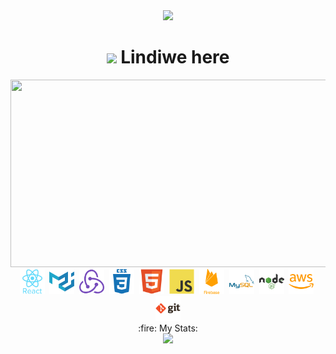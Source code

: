 <div id="header" align="center">
  <img src="https://media.giphy.com/media/v1.Y2lkPTc5MGI3NjExNGNxODl2aG96cG52ZzFuemlvbWNwMmJlOW1zNXc5Y2N0enRydGdneiZlcD12MV9pbnRlcm5hbF9naWZfYnlfaWQmY3Q9Zw/MT5UUV1d4CXE2A37Dg/giphy.gif" width="100"/>
  
  <h1>
   <img src="https://media.giphy.com/media/hvRJCLFzcasrR4ia7z/giphy.gif" width="30px"/>
    Lindiwe here
</h1>
</div>
<div align="center">
  <img src="https://media.giphy.com/media/v1.Y2lkPTc5MGI3NjExeWRzcHJyY2ltc2M2eHh1d2g2cDJzMnZhMGFtMXp0dmJ1N3g1dWkyYSZlcD12MV9pbnRlcm5hbF9naWZfYnlfaWQmY3Q9Zw/l0Iy88cWKqBeBN92o/giphy.gif" width="600" height="300"/>
</div>
<div align="center"
:hammer_and_wrench: Languages and Tools :
<div>
 <img src="https://github.com/devicons/devicon/blob/master/icons/react/react-original-wordmark.svg" title="React" alt="React" width="40" height="40"/>&nbsp;
 <img src="https://github.com/devicons/devicon/blob/master/icons/materialui/materialui-original.svg" title="Material UI" alt="Material UI" width="40" height="40"/>&nbsp;
  <img src="https://github.com/devicons/devicon/blob/master/icons/redux/redux-original.svg" title="Redux" alt="Redux " width="40" height="40"/>&nbsp;
  <img src="https://github.com/devicons/devicon/blob/master/icons/css3/css3-plain-wordmark.svg"  title="CSS3" alt="CSS" width="40" height="40"/>&nbsp;
  <img src="https://github.com/devicons/devicon/blob/master/icons/html5/html5-original.svg" title="HTML5" alt="HTML" width="40" height="40"/>&nbsp;
  <img src="https://github.com/devicons/devicon/blob/master/icons/javascript/javascript-original.svg" title="JavaScript" alt="JavaScript" width="40" height="40"/>&nbsp;
  <img src="https://github.com/devicons/devicon/blob/master/icons/firebase/firebase-plain-wordmark.svg" title="Firebase" alt="Firebase" width="40" height="40"/>&nbsp;
  <img src="https://github.com/devicons/devicon/blob/master/icons/mysql/mysql-original-wordmark.svg" title="MySQL"  alt="MySQL" width="40" height="40"/>&nbsp;
  <img src="https://github.com/devicons/devicon/blob/master/icons/nodejs/nodejs-original-wordmark.svg" title="NodeJS" alt="NodeJS" width="40" height="40"/>&nbsp;
  <img src="https://github.com/devicons/devicon/blob/master/icons/amazonwebservices/amazonwebservices-plain-wordmark.svg" title="AWS" alt="AWS" width="40" height="40"/>&nbsp;
  <img src="https://github.com/devicons/devicon/blob/master/icons/git/git-original-wordmark.svg" title="Git" alt="Git" width="40" height="40"/>
</div>
</div>
<div align="center">
:fire: My Stats:
<div align="center">
  <img src="http://github-readme-streak-stats.herokuapp.com?user=lindiwe09&theme=dark&background=000000)](https://git.io/streak-stats"/>
</div>
</div>
